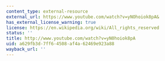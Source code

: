 ```yaml
---
content_type: external-resource
external_url: https://www.youtube.com/watch?v=yNOhoiok8pA&
has_external_license_warning: true
license: https://en.wikipedia.org/wiki/All_rights_reserved
status: ''
title: http://www.youtube.com/watch?v=yN0hoiok8pA
uid: a629fb3d-7ff6-4508-af4a-62469e923a88
wayback_url: ''
---
```

